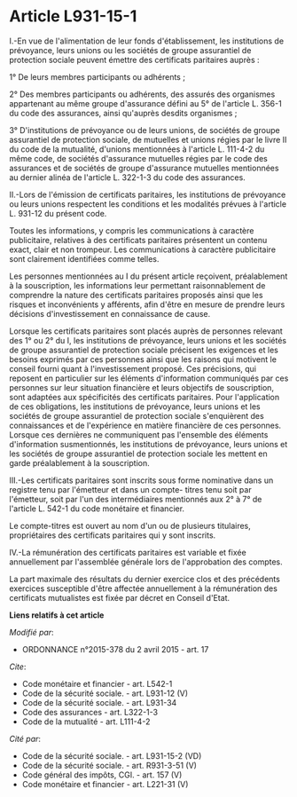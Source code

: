 # Article L931-15-1

I.-En vue de l'alimentation de leur fonds d'établissement, les institutions de prévoyance, leurs unions ou les sociétés de
groupe assurantiel de protection sociale peuvent émettre des certificats paritaires auprès : 

1° De leurs membres participants ou adhérents ; 

2° Des membres participants ou adhérents, des assurés des organismes appartenant au même groupe d'assurance défini au 5° de
l'article L. 356-1 du code des assurances, ainsi qu'auprès desdits organismes ; 

3° D'institutions de prévoyance ou de leurs unions, de sociétés de groupe assurantiel de protection sociale, de mutuelles et
unions régies par le livre II du code de la mutualité, d'unions mentionnées à l'article L. 111-4-2 du même code, de sociétés
d'assurance mutuelles régies par le code des assurances et de sociétés de groupe d'assurance mutuelles mentionnées au dernier
alinéa de l'article L. 322-1-3 du code des assurances. 

II.-Lors de l'émission de certificats paritaires, les institutions de prévoyance ou leurs unions respectent les conditions et
les modalités prévues à l'article L. 931-12 du présent code. 

Toutes les informations, y compris les communications à caractère publicitaire, relatives à des certificats paritaires
présentent un contenu exact, clair et non trompeur. Les communications à caractère publicitaire sont clairement identifiées
comme telles. 

Les personnes mentionnées au I du présent article reçoivent, préalablement à la souscription, les informations leur
permettant raisonnablement de comprendre la nature des certificats paritaires proposés ainsi que les risques et inconvénients
y afférents, afin d'être en mesure de prendre leurs décisions d'investissement en connaissance de cause. 

Lorsque les certificats paritaires sont placés auprès de personnes relevant des 1° ou 2° du I, les institutions de
prévoyance, leurs unions et les sociétés de groupe assurantiel de protection sociale précisent les exigences et les besoins
exprimés par ces personnes ainsi que les raisons qui motivent le conseil fourni quant à l'investissement proposé. Ces
précisions, qui reposent en particulier sur les éléments d'information communiqués par ces personnes sur leur situation
financière et leurs objectifs de souscription, sont adaptées aux spécificités des certificats paritaires. Pour l'application
de ces obligations, les institutions de prévoyance, leurs unions et les sociétés de groupe assurantiel de protection sociale
s'enquièrent des connaissances et de l'expérience en matière financière de ces personnes. Lorsque ces dernières ne
communiquent pas l'ensemble des éléments d'information susmentionnés, les institutions de prévoyance, leurs unions et les
sociétés de groupe assurantiel de protection sociale les mettent en garde préalablement à la souscription. 

III.-Les certificats paritaires sont inscrits sous forme nominative dans un registre tenu par l'émetteur et dans un compte-
titres tenu soit par l'émetteur, soit par l'un des intermédiaires mentionnés aux 2° à 7° de l'article L. 542-1 du code
monétaire et financier. 

Le compte-titres est ouvert au nom d'un ou de plusieurs titulaires, propriétaires des certificats paritaires qui y sont
inscrits. 

IV.-La rémunération des certificats paritaires est variable et fixée annuellement par l'assemblée générale lors de
l'approbation des comptes. 

La part maximale des résultats du dernier exercice clos et des précédents exercices susceptible d'être affectée annuellement
à la rémunération des certificats mutualistes est fixée par décret en Conseil d'Etat.

**Liens relatifs à cet article**

_Modifié par_:

  - ORDONNANCE n°2015-378 du 2 avril 2015 - art. 17

_Cite_:

  - Code monétaire et financier - art. L542-1
  - Code de la sécurité sociale. - art. L931-12 (V)
  - Code de la sécurité sociale. - art. L931-34
  - Code des assurances - art. L322-1-3
  - Code de la mutualité - art. L111-4-2

_Cité par_:

  - Code de la sécurité sociale. - art. L931-15-2 (VD)
  - Code de la sécurité sociale. - art. R931-3-51 (V)
  - Code général des impôts, CGI. - art. 157 (V)
  - Code monétaire et financier - art. L221-31 (V)
